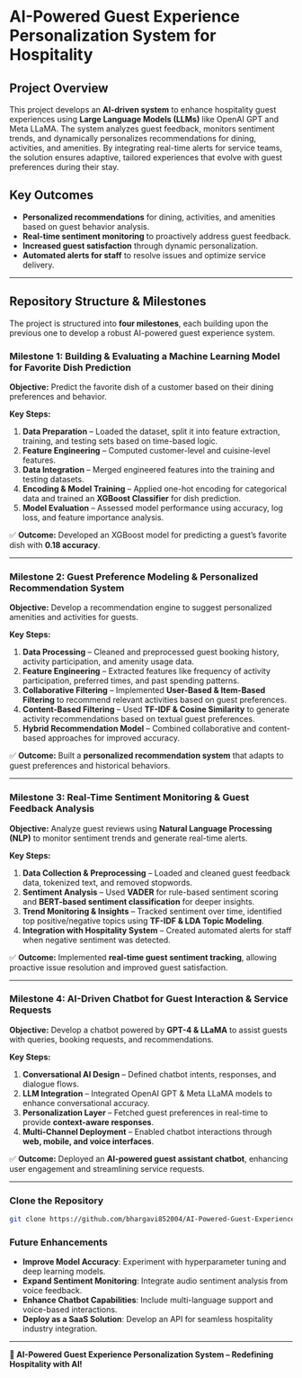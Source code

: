 # AI-Powered Guest Experience Personalization System for Hospitality

## Project Overview
This project develops an **AI-driven system** to enhance hospitality guest experiences using **Large Language Models (LLMs)** like OpenAI GPT and Meta LLaMA. The system analyzes guest feedback, monitors sentiment trends, and dynamically personalizes recommendations for dining, activities, and amenities. By integrating real-time alerts for service teams, the solution ensures adaptive, tailored experiences that evolve with guest preferences during their stay.

## Key Outcomes
- **Personalized recommendations** for dining, activities, and amenities based on guest behavior analysis.
- **Real-time sentiment monitoring** to proactively address guest feedback.
- **Increased guest satisfaction** through dynamic personalization.
- **Automated alerts for staff** to resolve issues and optimize service delivery.

---
## Repository Structure & Milestones
The project is structured into **four milestones**, each building upon the previous one to develop a robust AI-powered guest experience system.

### **Milestone 1: Building & Evaluating a Machine Learning Model for Favorite Dish Prediction**
**Objective:** Predict the favorite dish of a customer based on their dining preferences and behavior.

**Key Steps:**
1. **Data Preparation** – Loaded the dataset, split it into feature extraction, training, and testing sets based on time-based logic.
2. **Feature Engineering** – Computed customer-level and cuisine-level features.
3. **Data Integration** – Merged engineered features into the training and testing datasets.
4. **Encoding & Model Training** – Applied one-hot encoding for categorical data and trained an **XGBoost Classifier** for dish prediction.
5. **Model Evaluation** – Assessed model performance using accuracy, log loss, and feature importance analysis.

✅ **Outcome:** Developed an XGBoost model for predicting a guest’s favorite dish with **0.18 accuracy**.

---

### **Milestone 2: Guest Preference Modeling & Personalized Recommendation System**
**Objective:** Develop a recommendation engine to suggest personalized amenities and activities for guests.

**Key Steps:**
1. **Data Processing** – Cleaned and preprocessed guest booking history, activity participation, and amenity usage data.
2. **Feature Engineering** – Extracted features like frequency of activity participation, preferred times, and past spending patterns.
3. **Collaborative Filtering** – Implemented **User-Based & Item-Based Filtering** to recommend relevant activities based on guest preferences.
4. **Content-Based Filtering** – Used **TF-IDF & Cosine Similarity** to generate activity recommendations based on textual guest preferences.
5. **Hybrid Recommendation Model** – Combined collaborative and content-based approaches for improved accuracy.

✅ **Outcome:** Built a **personalized recommendation system** that adapts to guest preferences and historical behaviors.

---

### **Milestone 3: Real-Time Sentiment Monitoring & Guest Feedback Analysis**
**Objective:** Analyze guest reviews using **Natural Language Processing (NLP)** to monitor sentiment trends and generate real-time alerts.

**Key Steps:**
1. **Data Collection & Preprocessing** – Loaded and cleaned guest feedback data, tokenized text, and removed stopwords.
2. **Sentiment Analysis** – Used **VADER** for rule-based sentiment scoring and **BERT-based sentiment classification** for deeper insights.
3. **Trend Monitoring & Insights** – Tracked sentiment over time, identified top positive/negative topics using **TF-IDF & LDA Topic Modeling**.
4. **Integration with Hospitality System** – Created automated alerts for staff when negative sentiment was detected.

✅ **Outcome:** Implemented **real-time guest sentiment tracking**, allowing proactive issue resolution and improved guest satisfaction.

---

### **Milestone 4: AI-Driven Chatbot for Guest Interaction & Service Requests**
**Objective:** Develop a chatbot powered by **GPT-4 & LLaMA** to assist guests with queries, booking requests, and recommendations.

**Key Steps:**
1. **Conversational AI Design** – Defined chatbot intents, responses, and dialogue flows.
2. **LLM Integration** – Integrated OpenAI GPT & Meta LLaMA models to enhance conversational accuracy.
3. **Personalization Layer** – Fetched guest preferences in real-time to provide **context-aware responses**.
4. **Multi-Channel Deployment** – Enabled chatbot interactions through **web, mobile, and voice interfaces**.

✅ **Outcome:** Deployed an **AI-powered guest assistant chatbot**, enhancing user engagement and streamlining service requests.

---

### **Clone the Repository**
```bash
git clone https://github.com/bhargavi852004/AI-Powered-Guest-Experience-Personalization-System-for-Hospitality.git
```

###  **Future Enhancements** 
- **Improve Model Accuracy**: Experiment with hyperparameter tuning and deep learning models.
- **Expand Sentiment Monitoring**: Integrate audio sentiment analysis from voice feedback.
- **Enhance Chatbot Capabilities**: Include multi-language support and voice-based interactions.
- **Deploy as a SaaS Solution**: Develop an API for seamless hospitality industry integration.


---
**🚀 AI-Powered Guest Experience Personalization System – Redefining Hospitality with AI!**


